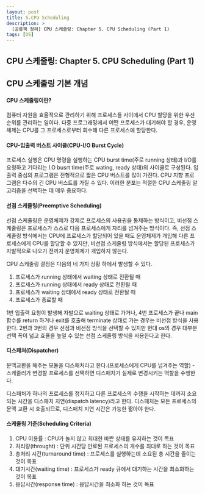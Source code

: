 ```yaml
---
layout: post
title: 5.CPU Scheduling
description: >
  [공룡책 정리] CPU 스케줄링: Chapter 5. CPU Scheduling (Part 1)
tags: [OS]
---
```


## CPU 스케줄링: Chapter 5. CPU Scheduling (Part 1)

## CPU 스케줄링 기본 개념

#### CPU 스케줄링이란?

컴퓨터 자원을 효율적으로 관리하기 위해 프로세스들 사이에서 CPU 할당을 위한 우선순위를 관리하는 일이다.
다중 프로그래밍에서 어떤 프로세스가 대기해야 할 경우, 운영체제는 CPU를 그 프로세스로부터 회수해 다른 프로세스에 할당한다.

#### CPU-입출력 버스트 사이클(CPU-I/O Burst Cycle)

프로세스 실행은 CPU 명령을 실행하는 CPU burst time(주로 running 상태)과 I/O를 요청하고 기다리는 I.O busrt time(주로 wating, ready 상태)의 사이클로 구성된다.
입출력 중심의 프로그램은 전형적으로 짧은 CPU 버스트를 많이 가진다. CPU 지향 프로그램은 다수의 긴 CPU 버스트를 가질 수 있다. 이러한 분포는 적절한 CPU 스케줄링 알고리즘을 선택하는 데 매우 중요하다.

#### 선점 스케줄링(Preemptive Scheduling)

선점 스케줄링은 운영체제가 강제로 프로세스의 사용권을 통제하는 방식이고, 비선점 스케줄링은 프로세스가 스스로 다음 프로세스에게 자리를 넘겨주는 방식이다. 즉, 선점 스케줄링 방식에서는 CPU에 프로세스가 할당되어 있을 때도 운영체제가 개입해 다른 프로세스에게 CPU를 할당할 수 있지만, 비선점 스케줄링 방식에서는 할당된 프로세스가 자발적으로 나오기 전까지 운영체제가 개입하지 않는다.

CPU 스케줄링 결정은 다음의 네 가지 상황 하에서 발생할 수 있다.

1. 프로세스가 running 상태에서 waiting 상태로 전환될 때
2. 프로세스가 running 상태에서 ready 상태로 전환될 때
3. 프로세스가 waiting 상태에서 ready 상태로 전환될 때
4. 프로세스가 종료할 때

1번 입출력 요청이 발생해 자발으로 waiting 상태로 가거나, 4번 프로세스가 끝나 main함수를 return 하거나 exit를 호출해 terminate 상태로 가는 경우는 비선점 방식을 사용한다.
2번과 3번의 경우 선점과 비선점 방식을 선택할 수 있지만 현대 os의 경우 대부분 선택 폭이 넓고 효율을 높일 수 있는 선점 스케줄링 방식을 사용한다고 한다.

#### 디스패처(Dispatcher)

문맥교환을 해주는 모듈을 디스패처라고 한다.(프로세스에게 CPU를 넘겨주는 역할) - 스케줄러가 변경할 프로세스를 선택하면 디스패처가 실제로 변경시키는 역할을 수행한다.

디스패처가 하나의 프로세스를 정지하고 다른 프로세스의 수행을 시작하는 데까지 소요되는 시간을 디스패치 지연(dispatch latency)라고 한다.
디스패처는 모든 프로세스의 문맥 교환 시 호출되므로, 디스패치 지연 시간은 가능한 짧아야 한다.

#### 스케줄링 기준(Scheduling Criteria)

1. CPU 이용률 : CPU가 놀지 않고 최대한 바쁜 상태를 유지하는 것이 목표
2. 처리량(throught) : 단위 시간당 안료된 프로세스의 개수를 최대로 하는 것이 목표
3. 총처리 시간(turnaround time) : 프로세스를 실행하는데 소요된 총 시간을 줄이는 것이 목표
4. 대기시간(waiting time) : 프로세스가 ready 큐에서 대기하는 시간을 최소화하는 것이 목표
5. 응답시간(response time) : 응답시간을 최소화 하는 것이 목표
